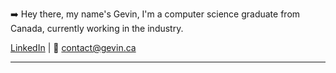 

➡️ Hey there, my name's Gevin, I'm a computer science graduate from Canada, currently working in the industry.


<a href="https://www.linkedin.com/in/gevinm/">LinkedIn</a> | 💌 <a href="mailto:contact@gevin.ca">contact@gevin.ca</a>

---
